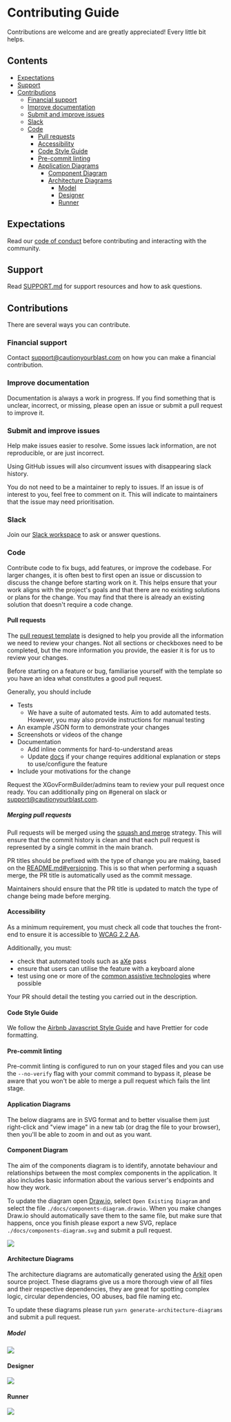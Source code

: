 # Contributing Guide

Contributions are welcome and are greatly appreciated! Every little bit helps.

## Contents

- [Expectations](#expectations)
- [Support](#support)
- [Contributions](#contributions)
  - [Financial support](#financial-support)
  - [Improve documentation](#improve-documentation)
  - [Submit and improve issues](#submit-and-improve-issues)
  - [Slack](#slack)
  - [Code](#code)
    - [Pull requests](#pull-requests)
    - [Accessibility](#accessibility)
    - [Code Style Guide](#code-style-guide)
    - [Pre-commit linting](#pre-commit-linting)
    - [Application Diagrams](#application-diagrams)
      - [Component Diagram](#component-diagram)
      - [Architecture Diagrams](#architecture-diagrams)
        - [Model](#model)
        - [Designer](#designer)
        - [Runner](#runner)

## Expectations

Read our [code of conduct](./CODE_OF_CONDUCT.md) before contributing and interacting with the community.

## Support

Read [SUPPORT.md](./SUPPORT.md) for support resources and how to ask questions.

## Contributions

There are several ways you can contribute.

### Financial support

Contact [support@cautionyourblast.com](mailto:support@cautionyourblast.com) on how you can make a financial
contribution.

### Improve documentation

Documentation is always a work in progress. If you find something that is unclear, incorrect, or missing, please open an
issue or submit a pull request to improve it.

### Submit and improve issues

Help make issues easier to resolve. Some issues lack information, are not reproducible, or are just incorrect.

Using GitHub issues will also circumvent issues with disappearing slack history.

You do not need to be a maintainer to reply to issues. If an issue is of interest to you, feel free to comment on it.
This will indicate to maintainers that the issue may need prioritisation.

### Slack

Join our [Slack workspace](https://join.slack.com/t/xgov-digital-form-bld/shared_invite/zt-xn5ltztf-3_oBzZaziV4sCpDDOGuP6Q)
to ask or answer questions.

### Code

Contribute code to fix bugs, add features, or improve the codebase. For larger changes, it is often best to first open
an issue or discussion to discuss the change before starting work on it. This helps ensure that your work aligns with
the project's goals and that there are no existing solutions or plans for the change.
You may find that there is already an existing solution that doesn't require a code change.

#### Pull requests

The [pull request template](./pull_request_template.md) is designed to help you provide all the information we need to
review your changes.
Not all sections or checkboxes need to be completed, but the more information you provide, the easier it is for us to
review your changes.

Before starting on a feature or bug, familiarise yourself with the template so you have an idea what constitutes a good
pull request.

Generally, you should include

- Tests
  - We have a suite of automated tests. Aim to add automated tests. However, you may also provide instructions for
    manual testing
- An example JSON form to demonstrate your changes
- Screenshots or videos of the change
- Documentation
  - Add inline comments for hard-to-understand areas
  - Update [docs](./../docs) if your change requires additional explanation or steps to use/configure the feature
- Include your motivations for the change

Request the XGovFormBuilder/admins team to review your pull request once ready. You can additionally ping on #general on
slack or support@cautionyourblast.com.

##### Merging pull requests

Pull requests will be merged using the [squash and merge](https://docs.github.com/en/github/collaborating-with-issues-and-pull-requests/about-pull-request-merges#squash-and-merge) strategy.
This will ensure that the commit history is clean and that each pull request is represented by a single commit in the main branch.

PR titles should be prefixed with the type of change you are making, based on the [README.md#versioning](https://github.com/XGovFormBuilder/digital-form-builder?tab=readme-ov-file#versioning).
This is so that when performing a squash merge, the PR title is automatically used as the commit message.

Maintainers should ensure that the PR title is updated to match the type of change being made before merging.

#### Accessibility

As a minimum requirement, you must check all code that touches the front-end to ensure it is accessible
to [WCAG 2.2 AA](https://www.gov.uk/service-manual/helping-people-to-use-your-service/understanding-wcag).

Additionally, you must:

- check that automated tools such as [aXe](https://www.deque.com/axe/) pass
- ensure that users can utilise the feature with a keyboard alone
- test using one or more of
  the [common assistive technologies](https://www.gov.uk/service-manual/technology/testing-with-assistive-technologies#what-to-test)
  where possible

Your PR should detail the testing you carried out in the description.

#### Code Style Guide

We follow the [Airbnb Javascript Style Guide](https://github.com/airbnb/javascript) and have Prettier for code
formatting.

#### Pre-commit linting

Pre-commit linting is configured to run on your staged files and you can use the `--no-verify` flag with your commit
command to bypass it, please be aware that you won't be able to merge a pull request which fails the lint stage.

#### Application Diagrams

The below diagrams are in SVG format and to better visualise them just right-click and "view image" in a new tab (or
drag the file to your browser), then you'll be able to zoom in and out as you want.

#### Component Diagram

The aim of the components diagram is to identify, annotate behaviour and relationships between the most complex
components in the application. It also includes basic information about the various server's endpoints and how they
work.

To update the diagram open [Draw.io](https://app.diagrams.net/), select `Open Existing Diagram` and select the file
`./docs/components-diagram.drawio`.
When you make changes Draw.io should automatically save them to the same file, but make sure that happens, once you
finish please export a new SVG, replace `./docs/components-diagram.svg` and submit a pull request.

<img src="../docs/components-diagram.svg">

#### Architecture Diagrams

The architecture diagrams are automatically generated using the [Arkit](https://github.com/dyatko/arkit) open source
project.
These diagrams give us a more thorough view of all files and their respective dependencies, they are great for spotting
complex logic, circular dependencies, OO abuses, bad file naming etc.

To update these diagrams please run `yarn generate-architecture-diagrams` and submit a pull request.

##### Model

<img src="../docs/model/architecture-diagram.svg">

#### Designer

<img src="../docs/designer/architecture-diagram.svg">

#### Runner

<img src="../docs/runner/architecture-diagram.svg">
